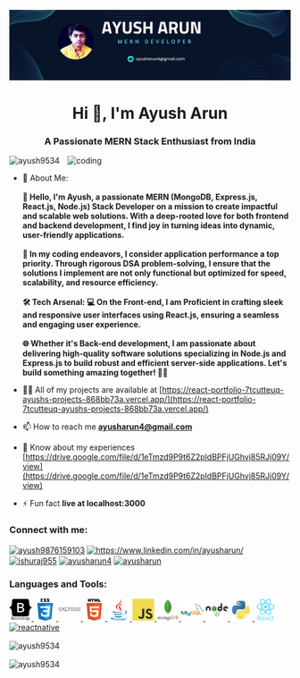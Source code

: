 
![logo](https://github.com/AYUSH9534/AYUSH9534/blob/main/bcg.png)
<h1 align="center">Hi 👋, I'm Ayush Arun</h1>
<h3 align="center">A Passionate MERN Stack Enthusiast from India</h3>
<img align="right" alt="coding" width="400" src="https://media4.giphy.com/media/qgQUggAC3Pfv687qPC/giphy.gif">
<p align="left"> <img src="https://komarev.com/ghpvc/?username=ayush9534&label=Profile%20views&color=0e75b6&style=flat" alt="ayush9534" /> </p>

- 💫 About Me:<br><br> **👋 Hello, I'm Ayush, a passionate MERN (MongoDB, Express.js, React.js, Node.js) Stack Developer on a mission to create impactful and scalable web solutions. With a deep-rooted love for both frontend and backend development, I find joy in turning ideas into dynamic, user-friendly applications.<br><br> 🚀 In my coding endeavors, I consider application performance a top priority. Through rigorous DSA problem-solving, I ensure that the solutions I implement are not only functional but optimized for speed, scalability, and resource efficiency.<br><br>🛠️ Tech Arsenal: 💻 On the Front-end, I am Proficient in crafting sleek and responsive user interfaces using React.js, ensuring a seamless and engaging user experience.<br><br> 🌐 Whether it's Back-end development, I am passionate about delivering high-quality software solutions specializing in Node.js and Express.js to build robust and efficient server-side applications. Let's build something amazing together! 🤝🏻**

- 👨‍💻 All of my projects are available at [https://react-portfolio-7tcutteuq-ayushs-projects-868bb73a.vercel.app/](https://react-portfolio-7tcutteuq-ayushs-projects-868bb73a.vercel.app/)

- 📫 How to reach me **ayusharun4@gmail.com**

- 📄 Know about my experiences [https://drive.google.com/file/d/1eTmzd9P9t6Z2pldBPFjUGhvj85RJj09Y/view](https://drive.google.com/file/d/1eTmzd9P9t6Z2pldBPFjUGhvj85RJj09Y/view)

- ⚡ Fun fact **live at localhost:3000**

<h3 align="left">Connect with me:</h3>
<p align="left">
<a href="https://twitter.com/ayush9876159103" target="blank"><img align="center" src="https://raw.githubusercontent.com/rahuldkjain/github-profile-readme-generator/master/src/images/icons/Social/twitter.svg" alt="ayush9876159103" height="30" width="40" /></a>
<a href="https://linkedin.com/in/ayusharun/" target="blank"><img align="center" src="https://raw.githubusercontent.com/rahuldkjain/github-profile-readme-generator/master/src/images/icons/Social/linked-in-alt.svg" alt="https://www.linkedin.com/in/ayusharun/" height="30" width="40" /></a>
<a href="https://instagram.com/ishuraj955" target="blank"><img align="center" src="https://raw.githubusercontent.com/rahuldkjain/github-profile-readme-generator/master/src/images/icons/Social/instagram.svg" alt="ishuraj955" height="30" width="40" /></a>
<a href="https://www.hackerrank.com/ayusharun4" target="blank"><img align="center" src="https://raw.githubusercontent.com/rahuldkjain/github-profile-readme-generator/master/src/images/icons/Social/hackerrank.svg" alt="ayusharun4" height="30" width="40" /></a>
<a href="https://auth.geeksforgeeks.org/user/ayusharun" target="blank"><img align="center" src="https://raw.githubusercontent.com/rahuldkjain/github-profile-readme-generator/master/src/images/icons/Social/geeks-for-geeks.svg" alt="ayusharun" height="30" width="40" /></a>
</p>

<h3 align="left">Languages and Tools:</h3>
<p align="left"> <a href="https://getbootstrap.com" target="_blank" rel="noreferrer"> <img src="https://raw.githubusercontent.com/devicons/devicon/master/icons/bootstrap/bootstrap-plain-wordmark.svg" alt="bootstrap" width="40" height="40"/> </a> <a href="https://www.w3schools.com/css/" target="_blank" rel="noreferrer"> <img src="https://raw.githubusercontent.com/devicons/devicon/master/icons/css3/css3-original-wordmark.svg" alt="css3" width="40" height="40"/> </a> <a href="https://expressjs.com" target="_blank" rel="noreferrer"> <img src="https://raw.githubusercontent.com/devicons/devicon/master/icons/express/express-original-wordmark.svg" alt="express" width="40" height="40"/> </a> <a href="https://www.w3.org/html/" target="_blank" rel="noreferrer"> <img src="https://raw.githubusercontent.com/devicons/devicon/master/icons/html5/html5-original-wordmark.svg" alt="html5" width="40" height="40"/> </a> <a href="https://www.java.com" target="_blank" rel="noreferrer"> <img src="https://raw.githubusercontent.com/devicons/devicon/master/icons/java/java-original.svg" alt="java" width="40" height="40"/> </a> <a href="https://developer.mozilla.org/en-US/docs/Web/JavaScript" target="_blank" rel="noreferrer"> <img src="https://raw.githubusercontent.com/devicons/devicon/master/icons/javascript/javascript-original.svg" alt="javascript" width="40" height="40"/> </a> <a href="https://www.mongodb.com/" target="_blank" rel="noreferrer"> <img src="https://raw.githubusercontent.com/devicons/devicon/master/icons/mongodb/mongodb-original-wordmark.svg" alt="mongodb" width="40" height="40"/> </a> <a href="https://www.mysql.com/" target="_blank" rel="noreferrer"> <img src="https://raw.githubusercontent.com/devicons/devicon/master/icons/mysql/mysql-original-wordmark.svg" alt="mysql" width="40" height="40"/> </a> <a href="https://nodejs.org" target="_blank" rel="noreferrer"> <img src="https://raw.githubusercontent.com/devicons/devicon/master/icons/nodejs/nodejs-original-wordmark.svg" alt="nodejs" width="40" height="40"/> </a> <a href="https://www.python.org" target="_blank" rel="noreferrer"> <img src="https://raw.githubusercontent.com/devicons/devicon/master/icons/python/python-original.svg" alt="python" width="40" height="40"/> </a> <a href="https://reactjs.org/" target="_blank" rel="noreferrer"> <img src="https://raw.githubusercontent.com/devicons/devicon/master/icons/react/react-original-wordmark.svg" alt="react" width="40" height="40"/> </a> <a href="https://reactnative.dev/" target="_blank" rel="noreferrer"> <img src="https://reactnative.dev/img/header_logo.svg" alt="reactnative" width="40" height="40"/> </a> </p>

<p><img align="center" src="https://github-readme-stats.vercel.app/api/top-langs?username=ayush9534&show_icons=true&locale=en&layout=compact" alt="ayush9534" /></p>

<p><img align="center" src="https://github-readme-streak-stats.herokuapp.com/?user=ayush9534&" alt="ayush9534" /></p>

